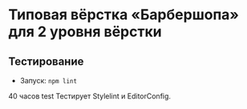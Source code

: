 # Типовая вёрстка «Барбершопа» для 2 уровня вёрстки
## Тестирование

- Запуск: `npm lint`

40 часов
test
Тестирует Stylelint и EditorConfig.
